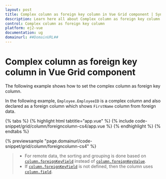 ```yaml
---
layout: post
title: Complex column as foreign key column in Vue Grid component | Syncfusion
description: Learn here all about Complex column as foreign key column in Syncfusion Vue Grid component of Syncfusion Essential JS 2 and more.
control: Complex column as foreign key column 
platform: ej2-vue
documentation: ug
domainurl: ##DomainURL##
---
```


# Complex column as foreign key column in Vue Grid component

The following example shows how to set the complex column as foreign key column.

In the following example, `Employee.EmployeeID` is a complex column and also declared as a foreign column which shows `FirstName` column from foreign data.

{% tabs %}
{% highlight html tabtitle="app.vue" %}
{% include code-snippet/grid/column/foreigncolumn-cs4/app.vue %}
{% endhighlight %}
{% endtabs %}
        
{% previewsample "page.domainurl/code-snippet/grid/column/foreigncolumn-cs4" %}

> * For remote data, the sorting and grouping is done based on [`column.foreignKeyField`](https://ej2.syncfusion.com/vue/documentation/api/grid/column/#foreignkeyfield) instead of
[`column.foreignKeyValue`](https://ej2.syncfusion.com/vue/documentation/api/grid/column/#foreignkeyvalue).
> * If [`column.foreignKeyField`](https://ej2.syncfusion.com/vue/documentation/api/grid/column/#foreignkeyfield) is not defined, then the column uses [`column.field`](https://ej2.syncfusion.com/vue/documentation/api/grid/column/#field).